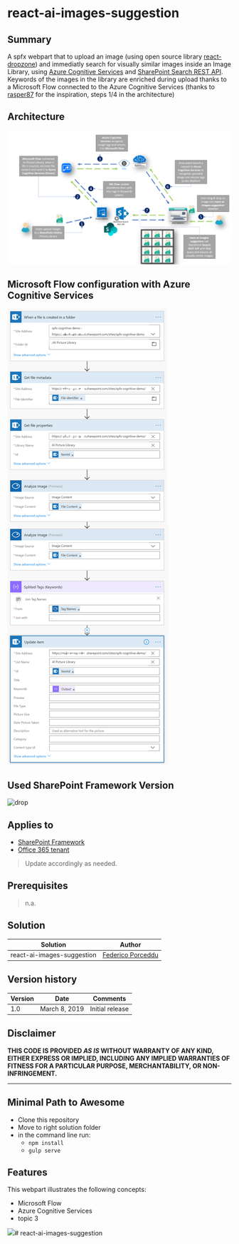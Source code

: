 # react-ai-images-suggestion

## Summary
A spfx webpart that to upload an image (using open source library [react-dropzone](https://github.com/react-dropzone/react-dropzone)) and immediatly search for visually similar images inside an Image Library, using [Azure Cognitive Services](https://azure.microsoft.com/en-us/services/cognitive-services/computer-vision/) and [SharePoint Search REST API](https://docs.microsoft.com/en-us/sharepoint/dev/general-development/sharepoint-search-rest-api-overview). 
Keywords of the images in the library are enriched during upload thanks to a Microsoft Flow connected to the Azure Cognitive Services (thanks to [rasper87](https://rasper87.wordpress.com/2018/05/11/sharepoint-auto-tagging-with-ai-and-flow/) for the inspiration, steps 1/4 in the architecture)

## Architecture
![Architecture](./assets/react-ai-images-suggestion.png)

## Microsoft Flow configuration with Azure Cognitive Services
![Flow](./assets/flow-azure-cognitive-sharepoint-tags.png)

## Used SharePoint Framework Version 
![drop](https://camo.githubusercontent.com/76987ab657772dcca5321aba68f3ee6b993fd651/68747470733a2f2f696d672e736869656c64732e696f2f62616467652f535046782d312e372e312d677265656e2e737667)

## Applies to

* [SharePoint Framework](https://dev.office.com/sharepoint)
* [Office 365 tenant](https://dev.office.com/sharepoint/docs/spfx/set-up-your-development-environment)

> Update accordingly as needed.

## Prerequisites
 
> n.a.

## Solution

Solution|Author
--------|---------
react-ai-images-suggestion | [Federico Porceddu](https://www.federicoporceddu.com)

## Version history

Version|Date|Comments
-------|----|--------
1.0|March 8, 2019|Initial release

## Disclaimer
**THIS CODE IS PROVIDED *AS IS* WITHOUT WARRANTY OF ANY KIND, EITHER EXPRESS OR IMPLIED, INCLUDING ANY IMPLIED WARRANTIES OF FITNESS FOR A PARTICULAR PURPOSE, MERCHANTABILITY, OR NON-INFRINGEMENT.**

---

## Minimal Path to Awesome

- Clone this repository
- Move to right solution folder 
- in the command line run:
  - `npm install`
  - `gulp serve`


## Features
This webpart illustrates the following concepts:

- Microsoft Flow
- Azure Cognitive Services
- topic 3

<img src="https://telemetry.sharepointpnp.com/sp-dev-solutions/solutions/TimeAway" /># react-ai-images-suggestion
